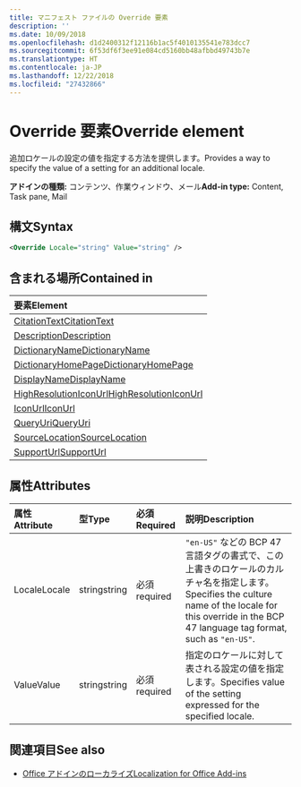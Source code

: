 ```yaml
---
title: マニフェスト ファイルの Override 要素
description: ''
ms.date: 10/09/2018
ms.openlocfilehash: d1d2400312f12116b1ac5f4010135541e783dcc7
ms.sourcegitcommit: 6f53df6f3ee91e084cd5160bb48afbbd49743b7e
ms.translationtype: HT
ms.contentlocale: ja-JP
ms.lasthandoff: 12/22/2018
ms.locfileid: "27432866"
---
```

# <a name="override-element"></a><span data-ttu-id="f3e16-102">Override 要素</span><span class="sxs-lookup"><span data-stu-id="f3e16-102">Override element</span></span>

<span data-ttu-id="f3e16-103">追加ロケールの設定の値を指定する方法を提供します。</span><span class="sxs-lookup"><span data-stu-id="f3e16-103">Provides a way to specify the value of a setting for an additional locale.</span></span>

<span data-ttu-id="f3e16-104">**アドインの種類:** コンテンツ、作業ウィンドウ、メール</span><span class="sxs-lookup"><span data-stu-id="f3e16-104">**Add-in type:** Content, Task pane, Mail</span></span>

## <a name="syntax"></a><span data-ttu-id="f3e16-105">構文</span><span class="sxs-lookup"><span data-stu-id="f3e16-105">Syntax</span></span>

```XML
<Override Locale="string" Value="string" />
```

## <a name="contained-in"></a><span data-ttu-id="f3e16-106">含まれる場所</span><span class="sxs-lookup"><span data-stu-id="f3e16-106">Contained in</span></span>

|<span data-ttu-id="f3e16-107">**要素**</span><span class="sxs-lookup"><span data-stu-id="f3e16-107">**Element**</span></span>|
|:-----|
|[<span data-ttu-id="f3e16-108">CitationText</span><span class="sxs-lookup"><span data-stu-id="f3e16-108">CitationText</span></span>](citationtext.md)|
|[<span data-ttu-id="f3e16-109">Description</span><span class="sxs-lookup"><span data-stu-id="f3e16-109">Description</span></span>](description.md)|
|[<span data-ttu-id="f3e16-110">DictionaryName</span><span class="sxs-lookup"><span data-stu-id="f3e16-110">DictionaryName</span></span>](dictionaryname.md)|
|[<span data-ttu-id="f3e16-111">DictionaryHomePage</span><span class="sxs-lookup"><span data-stu-id="f3e16-111">DictionaryHomePage</span></span>](dictionaryhomepage.md)|
|[<span data-ttu-id="f3e16-112">DisplayName</span><span class="sxs-lookup"><span data-stu-id="f3e16-112">DisplayName</span></span>](displayname.md)|
|[<span data-ttu-id="f3e16-113">HighResolutionIconUrl</span><span class="sxs-lookup"><span data-stu-id="f3e16-113">HighResolutionIconUrl</span></span>](highresolutioniconurl.md)|
|[<span data-ttu-id="f3e16-114">IconUrl</span><span class="sxs-lookup"><span data-stu-id="f3e16-114">IconUrl</span></span>](iconurl.md)|
|[<span data-ttu-id="f3e16-115">QueryUri</span><span class="sxs-lookup"><span data-stu-id="f3e16-115">QueryUri</span></span>](queryuri.md)|
|[<span data-ttu-id="f3e16-116">SourceLocation</span><span class="sxs-lookup"><span data-stu-id="f3e16-116">SourceLocation</span></span>](sourcelocation.md)|
|[<span data-ttu-id="f3e16-117">SupportUrl</span><span class="sxs-lookup"><span data-stu-id="f3e16-117">SupportUrl</span></span>](supporturl.md)|

## <a name="attributes"></a><span data-ttu-id="f3e16-118">属性</span><span class="sxs-lookup"><span data-stu-id="f3e16-118">Attributes</span></span>

|<span data-ttu-id="f3e16-119">**属性**</span><span class="sxs-lookup"><span data-stu-id="f3e16-119">**Attribute**</span></span>|<span data-ttu-id="f3e16-120">**型**</span><span class="sxs-lookup"><span data-stu-id="f3e16-120">**Type**</span></span>|<span data-ttu-id="f3e16-121">**必須**</span><span class="sxs-lookup"><span data-stu-id="f3e16-121">**Required**</span></span>|<span data-ttu-id="f3e16-122">**説明**</span><span class="sxs-lookup"><span data-stu-id="f3e16-122">**Description**</span></span>|
|:-----|:-----|:-----|:-----|
|<span data-ttu-id="f3e16-123">Locale</span><span class="sxs-lookup"><span data-stu-id="f3e16-123">Locale</span></span>|<span data-ttu-id="f3e16-124">string</span><span class="sxs-lookup"><span data-stu-id="f3e16-124">string</span></span>|<span data-ttu-id="f3e16-125">必須</span><span class="sxs-lookup"><span data-stu-id="f3e16-125">required</span></span>|<span data-ttu-id="f3e16-126">`"en-US"` などの BCP 47 言語タグの書式で、この上書きのロケールのカルチャ名を指定します。</span><span class="sxs-lookup"><span data-stu-id="f3e16-126">Specifies the culture name of the locale for this override in the BCP 47 language tag format, such as  `"en-US"`.</span></span>|
|<span data-ttu-id="f3e16-127">Value</span><span class="sxs-lookup"><span data-stu-id="f3e16-127">Value</span></span>|<span data-ttu-id="f3e16-128">string</span><span class="sxs-lookup"><span data-stu-id="f3e16-128">string</span></span>|<span data-ttu-id="f3e16-129">必須</span><span class="sxs-lookup"><span data-stu-id="f3e16-129">required</span></span>|<span data-ttu-id="f3e16-130">指定のロケールに対して表される設定の値を指定します。</span><span class="sxs-lookup"><span data-stu-id="f3e16-130">Specifies value of the setting expressed for the specified locale.</span></span>|

## <a name="see-also"></a><span data-ttu-id="f3e16-131">関連項目</span><span class="sxs-lookup"><span data-stu-id="f3e16-131">See also</span></span>

- [<span data-ttu-id="f3e16-132">Office アドインのローカライズ</span><span class="sxs-lookup"><span data-stu-id="f3e16-132">Localization for Office Add-ins</span></span>](https://docs.microsoft.com/office/dev/add-ins/develop/localization)
    
